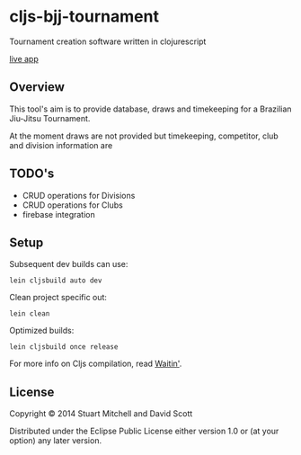 # cljs-bjj-tournament

Tournament creation software written in clojurescript

[live app](https://s3-ap-southeast-2.amazonaws.com/cljs-bjj-tournament/resources/public/index.html)

## Overview

This tool's aim is to provide database, draws and timekeeping for a Brazilian Jiu-Jitsu Tournament.

At the moment draws are not provided but timekeeping, competitor, club and division information are

## TODO's

 * CRUD operations for Divisions
 * CRUD operations for Clubs
 * firebase integration

## Setup

Subsequent dev builds can use:

    lein cljsbuild auto dev

Clean project specific out:

    lein clean

Optimized builds:

    lein cljsbuild once release

For more info on Cljs compilation, read [Waitin'](http://swannodette.github.io/2014/12/22/waitin/).

## License

Copyright © 2014 Stuart Mitchell and David Scott

Distributed under the Eclipse Public License either version 1.0 or (at your option) any later version.